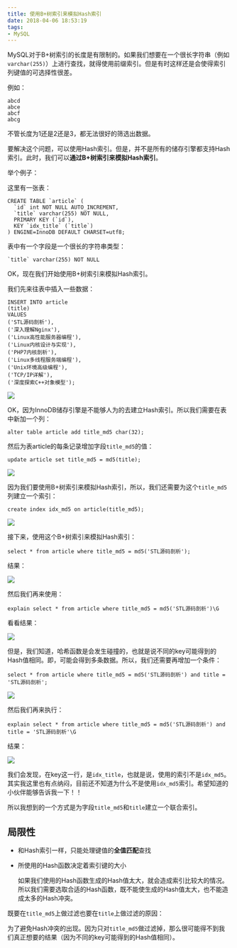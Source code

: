 ```yaml
---
title: 使用B+树索引来模拟Hash索引
date: 2018-04-06 18:53:19
tags:
- MySQL
---
```


MySQL对于B+树索引的长度是有限制的。如果我们想要在一个很长字符串（例如`varchar(255)`）上进行查找，就得使用前缀索引。但是有时这样还是会使得索引列键值的可选择性很差。

例如：

```
abcd
abce
abcf
abcg
```

不管长度为1还是2还是3，都无法很好的筛选出数据。

要解决这个问题，可以使用Hash索引。但是，并不是所有的储存引擎都支持Hash索引。此时，我们可以**通过B+树索引来模拟Hash索引**。

举个例子：

这里有一张表：

```mysql
CREATE TABLE `article` (  
  `id` int NOT NULL AUTO_INCREMENT,
  `title` varchar(255) NOT NULL,
  PRIMARY KEY (`id`),
  KEY `idx_title` (`title`)
) ENGINE=InnoDB DEFAULT CHARSET=utf8;
```

表中有一个字段是一个很长的字符串类型：

```mysql
`title` varchar(255) NOT NULL
```

OK，现在我们开始使用B+树索引来模拟Hash索引。

我们先来往表中插入一些数据：

```mysql
INSERT INTO article
(title)
VALUES
('STL源码剖析'),
('深入理解Nginx'),
('Linux高性能服务器编程'),
('Linux内核设计与实现'),
('PHP7内核剖析'),
('Linux多线程服务端编程'),
('Unix环境高级编程'),
('TCP/IP详解'),
('深度探索C++对象模型');
```

![](http://oklbfi1yj.bkt.clouddn.com/%E4%BD%BF%E7%94%A8B+%E6%A0%91%E7%B4%A2%E5%BC%95%E6%9D%A5%E6%A8%A1%E6%8B%9FHash%E7%B4%A2%E5%BC%95/1.png)

OK，因为InnoDB储存引擎是不能够人为的去建立Hash索引。所以我们需要在表中新加一个列：

```mysql
alter table article add title_md5 char(32);
```

然后为表article的每条记录增加字段`title_md5`的值：

```mysql
update article set title_md5 = md5(title);
```

![](http://oklbfi1yj.bkt.clouddn.com/%E4%BD%BF%E7%94%A8B+%E6%A0%91%E7%B4%A2%E5%BC%95%E6%9D%A5%E6%A8%A1%E6%8B%9FHash%E7%B4%A2%E5%BC%95/2.png)

因为我们要使用B+树索引来模拟Hash索引，所以，我们还需要为这个`title_md5`列建立一个索引：

```mysql
create index idx_md5 on article(title_md5);
```

![](http://oklbfi1yj.bkt.clouddn.com/%E4%BD%BF%E7%94%A8B+%E6%A0%91%E7%B4%A2%E5%BC%95%E6%9D%A5%E6%A8%A1%E6%8B%9FHash%E7%B4%A2%E5%BC%95/3.png)

接下来，使用这个B+树索引来模拟Hash索引：

```mysql
select * from article where title_md5 = md5('STL源码剖析');
```

结果：

![](http://oklbfi1yj.bkt.clouddn.com/%E4%BD%BF%E7%94%A8B+%E6%A0%91%E7%B4%A2%E5%BC%95%E6%9D%A5%E6%A8%A1%E6%8B%9FHash%E7%B4%A2%E5%BC%95/4.png)

然后我们再来使用：

```mysql
explain select * from article where title_md5 = md5('STL源码剖析')\G
```

看看结果：

![](http://oklbfi1yj.bkt.clouddn.com/%E4%BD%BF%E7%94%A8B+%E6%A0%91%E7%B4%A2%E5%BC%95%E6%9D%A5%E6%A8%A1%E6%8B%9FHash%E7%B4%A2%E5%BC%95/5.png)

但是，我们知道，哈希函数是会发生碰撞的，也就是说不同的key可能得到的Hash值相同。即，可能会得到多条数据。所以，我们还需要再增加一个条件：

```mysql
select * from article where title_md5 = md5('STL源码剖析') and title = 'STL源码剖析';
```

![](http://oklbfi1yj.bkt.clouddn.com/%E4%BD%BF%E7%94%A8B+%E6%A0%91%E7%B4%A2%E5%BC%95%E6%9D%A5%E6%A8%A1%E6%8B%9FHash%E7%B4%A2%E5%BC%95/6.png)

然后我们再来执行：

```mysql
explain select * from article where title_md5 = md5('STL源码剖析') and title = 'STL源码剖析'\G
```

结果：

![](http://oklbfi1yj.bkt.clouddn.com/%E4%BD%BF%E7%94%A8B+%E6%A0%91%E7%B4%A2%E5%BC%95%E6%9D%A5%E6%A8%A1%E6%8B%9FHash%E7%B4%A2%E5%BC%95/7.png)

我们会发现，在key这一行，是`idx_title`，也就是说，使用的索引不是`idx_md5`。其实我这里也有点纳闷，目前还不知道为什么不是使用`idx_md5`索引。希望知道的小伙伴能够告诉我一下！！

所以我想到的一个方式是为字段`title_md5`和`title`建立一个联合索引。

## 局限性

- 和Hash索引一样，只能处理键值的**全值匹配**查找

- 所使用的Hash函数决定着索引键的大小

  如果我们使用的Hash函数生成的Hash值太大，就会造成索引比较大的情况。所以我们需要选取合适的Hash函数，既不能使生成的Hash值太大，也不能造成太多的Hash冲突。

既要在`title_md5`上做过滤也要在`title`上做过滤的原因：

为了避免Hash冲突的出现。因为只对`title_md5`做过滤掉，那么很可能得不到我们真正想要的结果（因为不同的key可能得到的Hash值相同）。
